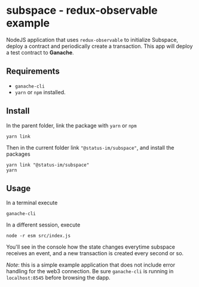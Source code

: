 subspace - redux-observable example 
===
NodeJS application that uses `redux-observable` to initialize Subspace, deploy a contract and periodically create a transaction. This app will deploy a test contract to **Ganache**.

## Requirements
- `ganache-cli`
- `yarn` or `npm` installed.

## Install
In the parent folder, link the package with `yarn` or `npm`
```
yarn link
```
Then in the current folder link `"@status-im/subspace"`, and install the packages
```
yarn link "@status-im/subspace"
yarn
```

## Usage
In a terminal execute 
```
ganache-cli
```

In a different session, execute
```
node -r esm src/index.js 
```

You'll see in the console how the state changes everytime subspace receives an event, and a new transaction is created every second or so.


*Note*: this is a simple example application that does not include error handling for the web3 connection. Be sure `ganache-cli` is running in `localhost:8545` before browsing the dapp.